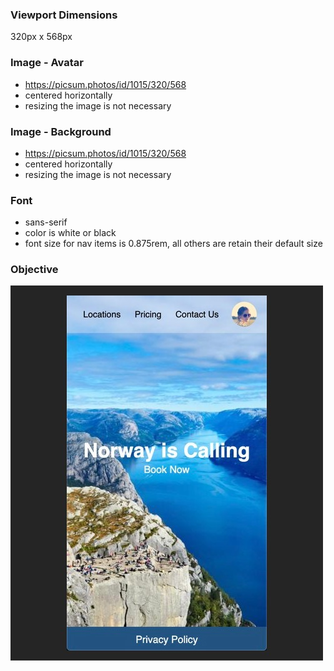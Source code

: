 ### Viewport Dimensions
320px x 568px

### Image - Avatar
* https://picsum.photos/id/1015/320/568
* centered horizontally
* resizing the image is not necessary

### Image - Background
* https://picsum.photos/id/1015/320/568
* centered horizontally
* resizing the image is not necessary

### Font
* sans-serif
* color is white or black
* font size for nav items is 0.875rem, all others are retain their default size

### Objective
![objective](target/image.jpg)